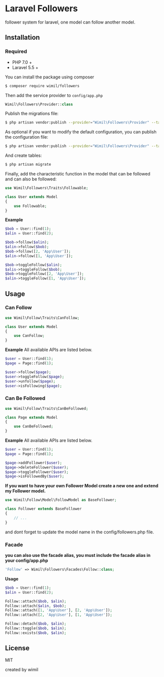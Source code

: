 # Laravel Followers

follower system for laravel, one model can follow another model.

## Installation

### Required

- PHP 7.0 +
- Laravel 5.5 +

You can install the package using composer

```sh
$ composer require wimil/followers
```

Then add the service provider to `config/app.php`

```php
Wimil\Followers\Provider::class
```

Publish the migrations file:

```sh
$ php artisan vendor:publish --provider="Wimil\Followers\Provider" --tag="migrations"
```

As optional if you want to modify the default configuration, you can publish the configuration file:
 
```sh
$ php artisan vendor:publish --provider="Wimil\Followers\Provider" --tag="config"
```

And create tables:

```php
$ php artisan migrate
```


Finally, add the characteristic function in the model that can be followed and can also be followed:

```php
use Wimil\Followers\Traits\Followable;

class User extends Model
{
    use Followable;
}
```
**Example**
```php
$bob = User::find(1);
$alin = User::find(2);

$bob->follow($alin);
$alin->follow($bob);
$bob->follow([2, 'App\User']);
$alin->follow([1, 'App\User']);

$bob->toggleFollow($alin);
$alis->toggleFollow($bob);
$bob->toggleFollow([2, 'App\User']);
$alin->toggleFollow([1, 'App\User']);

```


## Usage

### Can Follow

```php
use Wimil\Follow\Traits\CanFollow;

class User extends Model
{
    use CanFollow;
}
```

**Example**
All available APIs are listed below.
```php
$user = User::find(1);
$page = Page::find(1);

$user->follow($page);
$user->toggleFollow($page);
$user->unfollow($page);
$user->isFollowing($page);
```



### Can Be Followed

```php
use Wimil\Follow\Traits\CanBeFollowed;

class Page extends Model
{
    use CanBeFollowed;
}
```

**Example**
All available APIs are listed below.
```php
$user = User::find(1);
$page = Page::find(1);

$page->addFollower($user);
$page->deleteFollower($user);
$page->toggleFollower($user);
$page->isFollowedBy($user);
```

**If you want to have your own Follower Model create a new one and extend my Follower model.**

```php
use Wimil\Follow\Model\FollowModel as BaseFollower;

class Follower extends BaseFollower
{
    // ...
}
```
and dont forget to update the model name in the config/followers.php file.

### Facade
**you can also use the facade alias, you must include the facade alias in your config/app.php**
```php
'Follow' => Wimil\Followers\Facades\Follow::class;
```
**Usage**
```php
$bob = User::find(1);
$alin = User::find(2);

Follow::attach($bob, $alin);
Follow::attach($alin, $bob);
Follow::attach([1, 'App\User'], [2, 'App\User']);
Follow::attach([2, 'App\User'], [1, 'App\User']);

Follow::detach($bob, $alin);
Follow::toggle($bob, $alin);
Follow::exists($bob, $alin);
```


## License

MIT

created by wimil